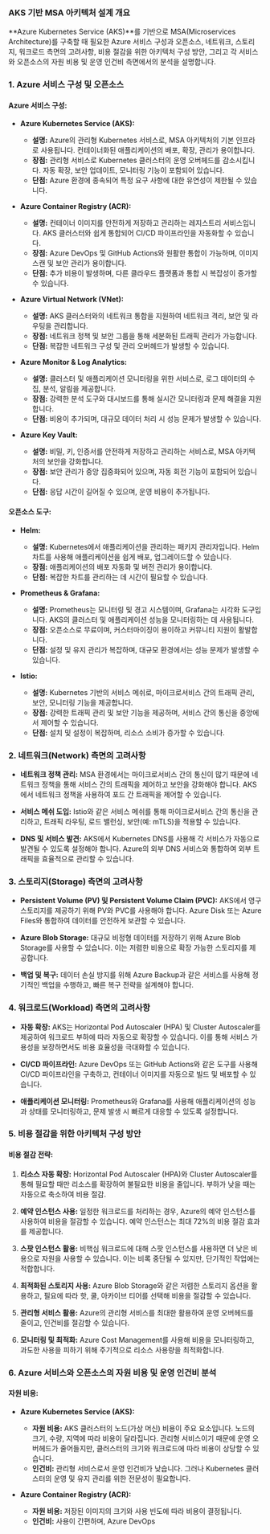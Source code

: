 ### AKS 기반 MSA 아키텍처 설계 개요

**Azure Kubernetes Service (AKS)**를 기반으로 MSA(Microservices Architecture)를 구축할 때 필요한 Azure 서비스 구성과 오픈소스, 네트워크, 스토리지, 워크로드 측면의 고려사항, 비용 절감을 위한 아키텍처 구성 방안, 그리고 각 서비스와 오픈소스의 자원 비용 및 운영 인건비 측면에서의 분석을 설명합니다.

### 1. Azure 서비스 구성 및 오픈소스

#### Azure 서비스 구성:

- **Azure Kubernetes Service (AKS):**
  - **설명:** Azure의 관리형 Kubernetes 서비스로, MSA 아키텍처의 기본 인프라로 사용됩니다. 컨테이너화된 애플리케이션의 배포, 확장, 관리가 용이합니다.
  - **장점:** 관리형 서비스로 Kubernetes 클러스터의 운영 오버헤드를 감소시킵니다. 자동 확장, 보안 업데이트, 모니터링 기능이 포함되어 있습니다.
  - **단점:** Azure 환경에 종속되어 특정 요구 사항에 대한 유연성이 제한될 수 있습니다.

- **Azure Container Registry (ACR):**
  - **설명:** 컨테이너 이미지를 안전하게 저장하고 관리하는 레지스트리 서비스입니다. AKS 클러스터와 쉽게 통합되어 CI/CD 파이프라인을 자동화할 수 있습니다.
  - **장점:** Azure DevOps 및 GitHub Actions와 원활한 통합이 가능하며, 이미지 스캔 및 보안 관리가 용이합니다.
  - **단점:** 추가 비용이 발생하며, 다른 클라우드 플랫폼과 통합 시 복잡성이 증가할 수 있습니다.

- **Azure Virtual Network (VNet):**
  - **설명:** AKS 클러스터와의 네트워크 통합을 지원하여 네트워크 격리, 보안 및 라우팅을 관리합니다.
  - **장점:** 네트워크 정책 및 보안 그룹을 통해 세분화된 트래픽 관리가 가능합니다.
  - **단점:** 복잡한 네트워크 구성 및 관리 오버헤드가 발생할 수 있습니다.

- **Azure Monitor & Log Analytics:**
  - **설명:** 클러스터 및 애플리케이션 모니터링을 위한 서비스로, 로그 데이터의 수집, 분석, 알림을 제공합니다.
  - **장점:** 강력한 분석 도구와 대시보드를 통해 실시간 모니터링과 문제 해결을 지원합니다.
  - **단점:** 비용이 추가되며, 대규모 데이터 처리 시 성능 문제가 발생할 수 있습니다.

- **Azure Key Vault:**
  - **설명:** 비밀, 키, 인증서를 안전하게 저장하고 관리하는 서비스로, MSA 아키텍처의 보안을 강화합니다.
  - **장점:** 보안 관리가 중앙 집중화되어 있으며, 자동 회전 기능이 포함되어 있습니다.
  - **단점:** 응답 시간이 길어질 수 있으며, 운영 비용이 추가됩니다.

#### 오픈소스 도구:

- **Helm:**
  - **설명:** Kubernetes에서 애플리케이션을 관리하는 패키지 관리자입니다. Helm 차트를 사용해 애플리케이션을 쉽게 배포, 업그레이드할 수 있습니다.
  - **장점:** 애플리케이션의 배포 자동화 및 버전 관리가 용이합니다.
  - **단점:** 복잡한 차트를 관리하는 데 시간이 필요할 수 있습니다.

- **Prometheus & Grafana:**
  - **설명:** Prometheus는 모니터링 및 경고 시스템이며, Grafana는 시각화 도구입니다. AKS의 클러스터 및 애플리케이션 성능을 모니터링하는 데 사용됩니다.
  - **장점:** 오픈소스로 무료이며, 커스터마이징이 용이하고 커뮤니티 지원이 활발합니다.
  - **단점:** 설정 및 유지 관리가 복잡하며, 대규모 환경에서는 성능 문제가 발생할 수 있습니다.

- **Istio:**
  - **설명:** Kubernetes 기반의 서비스 메쉬로, 마이크로서비스 간의 트래픽 관리, 보안, 모니터링 기능을 제공합니다.
  - **장점:** 강력한 트래픽 관리 및 보안 기능을 제공하며, 서비스 간의 통신을 중앙에서 제어할 수 있습니다.
  - **단점:** 설치 및 설정이 복잡하며, 리소스 소비가 증가할 수 있습니다.

### 2. 네트워크(Network) 측면의 고려사항

- **네트워크 정책 관리:** MSA 환경에서는 마이크로서비스 간의 통신이 많기 때문에 네트워크 정책을 통해 서비스 간의 트래픽을 제어하고 보안을 강화해야 합니다. AKS에서 네트워크 정책을 사용하여 포드 간 트래픽을 제어할 수 있습니다.

- **서비스 메쉬 도입:** Istio와 같은 서비스 메쉬를 통해 마이크로서비스 간의 통신을 관리하고, 트래픽 라우팅, 로드 밸런싱, 보안(예: mTLS)을 적용할 수 있습니다.

- **DNS 및 서비스 발견:** AKS에서 Kubernetes DNS를 사용해 각 서비스가 자동으로 발견될 수 있도록 설정해야 합니다. Azure의 외부 DNS 서비스와 통합하여 외부 트래픽을 효율적으로 관리할 수 있습니다.

### 3. 스토리지(Storage) 측면의 고려사항

- **Persistent Volume (PV) 및 Persistent Volume Claim (PVC):** AKS에서 영구 스토리지를 제공하기 위해 PV와 PVC를 사용해야 합니다. Azure Disk 또는 Azure Files와 통합하여 데이터를 안전하게 보관할 수 있습니다.

- **Azure Blob Storage:** 대규모 비정형 데이터를 저장하기 위해 Azure Blob Storage를 사용할 수 있습니다. 이는 저렴한 비용으로 확장 가능한 스토리지를 제공합니다.

- **백업 및 복구:** 데이터 손실 방지를 위해 Azure Backup과 같은 서비스를 사용해 정기적인 백업을 수행하고, 빠른 복구 전략을 설계해야 합니다.

### 4. 워크로드(Workload) 측면의 고려사항

- **자동 확장:** AKS는 Horizontal Pod Autoscaler (HPA) 및 Cluster Autoscaler를 제공하여 워크로드 부하에 따라 자동으로 확장할 수 있습니다. 이를 통해 서비스 가용성을 보장하면서도 비용 효율성을 극대화할 수 있습니다.

- **CI/CD 파이프라인:** Azure DevOps 또는 GitHub Actions와 같은 도구를 사용해 CI/CD 파이프라인을 구축하고, 컨테이너 이미지를 자동으로 빌드 및 배포할 수 있습니다.

- **애플리케이션 모니터링:** Prometheus와 Grafana를 사용해 애플리케이션의 성능과 상태를 모니터링하고, 문제 발생 시 빠르게 대응할 수 있도록 설정합니다.

### 5. 비용 절감을 위한 아키텍처 구성 방안

#### 비용 절감 전략:

1. **리소스 자동 확장:** Horizontal Pod Autoscaler (HPA)와 Cluster Autoscaler를 통해 필요할 때만 리소스를 확장하여 불필요한 비용을 줄입니다. 부하가 낮을 때는 자동으로 축소하여 비용 절감.

2. **예약 인스턴스 사용:** 일정한 워크로드를 처리하는 경우, Azure의 예약 인스턴스를 사용하여 비용을 절감할 수 있습니다. 예약 인스턴스는 최대 72%의 비용 절감 효과를 제공합니다.

3. **스팟 인스턴스 활용:** 비핵심 워크로드에 대해 스팟 인스턴스를 사용하면 더 낮은 비용으로 자원을 사용할 수 있습니다. 이는 비록 중단될 수 있지만, 단기적인 작업에는 적합합니다.

4. **최적화된 스토리지 사용:** Azure Blob Storage와 같은 저렴한 스토리지 옵션을 활용하고, 필요에 따라 핫, 쿨, 아카이브 티어를 선택해 비용을 절감할 수 있습니다.

5. **관리형 서비스 활용:** Azure의 관리형 서비스를 최대한 활용하여 운영 오버헤드를 줄이고, 인건비를 절감할 수 있습니다.

6. **모니터링 및 최적화:** Azure Cost Management를 사용해 비용을 모니터링하고, 과도한 사용을 피하기 위해 주기적으로 리소스 사용량을 최적화합니다.

### 6. Azure 서비스와 오픈소스의 자원 비용 및 운영 인건비 분석

#### 자원 비용:

- **Azure Kubernetes Service (AKS):** 
  - **자원 비용:** AKS 클러스터의 노드(가상 머신) 비용이 주요 요소입니다. 노드의 크기, 수량, 지역에 따라 비용이 달라집니다. 관리형 서비스이기 때문에 운영 오버헤드가 줄어들지만, 클러스터의 크기와 워크로드에 따라 비용이 상당할 수 있습니다.
  - **인건비:** 관리형 서비스로서 운영 인건비가 낮습니다. 그러나 Kubernetes 클러스터의 운영 및 유지 관리를 위한 전문성이 필요합니다.

- **Azure Container Registry (ACR):** 
  - **자원 비용:** 저장된 이미지의 크기와 사용 빈도에 따라 비용이 결정됩니다.
  - **인건비:** 사용이 간편하며, Azure DevOps